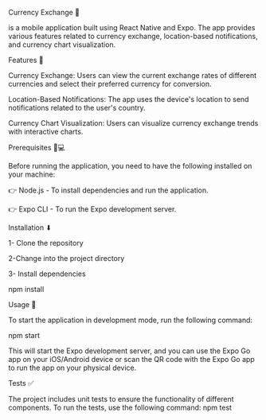 Currency Exchange 💱 

is a mobile application built using React Native and Expo. The app provides various features related to currency exchange, location-based notifications, and currency chart visualization.

Features 📑

Currency Exchange: Users can view the current exchange rates of different currencies and select their preferred currency for conversion.


Location-Based Notifications: The app uses the device's location to send notifications related to the user's country.

Currency Chart Visualization: Users can visualize currency exchange trends with interactive charts.

Prerequisites  🎯💻

Before running the application, you need to have the following installed on your machine:

👉 Node.js - To install dependencies and run the application.

👉 Expo CLI - To run the Expo development server.

Installation ⬇ 

1- Clone the repository

2-Change into the project directory


3- Install dependencies 

npm install


Usage 🚀

To start the application in development mode, run the following command:

npm start 

This will start the Expo development server, and you can use the Expo Go app on your iOS/Android device or scan the QR code with the Expo Go app to run the app on your physical device.

Tests  ✅

The project includes unit tests to ensure the functionality of different components. To run the tests, use the following command:
npm test

